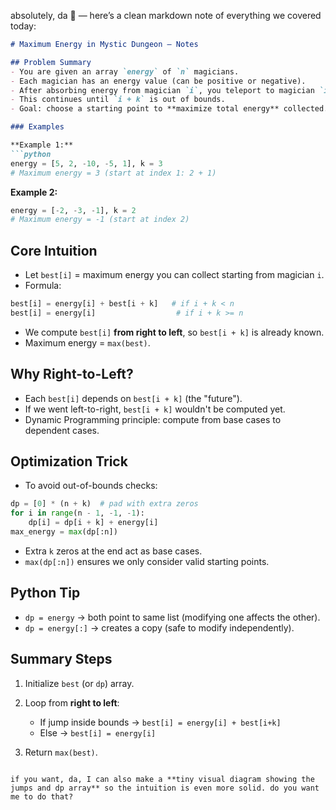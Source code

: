 absolutely, da 🤍 — here’s a clean markdown note of everything we covered today:

````markdown
# Maximum Energy in Mystic Dungeon — Notes

## Problem Summary
- You are given an array `energy` of `n` magicians.
- Each magician has an energy value (can be positive or negative).
- After absorbing energy from magician `i`, you teleport to magician `i + k`.
- This continues until `i + k` is out of bounds.
- Goal: choose a starting point to **maximize total energy** collected.

### Examples

**Example 1:**  
```python
energy = [5, 2, -10, -5, 1], k = 3
# Maximum energy = 3 (start at index 1: 2 + 1)
````

**Example 2:**

```python
energy = [-2, -3, -1], k = 2
# Maximum energy = -1 (start at index 2)
```

## Core Intuition

* Let `best[i]` = maximum energy you can collect starting from magician `i`.
* Formula:

```python
best[i] = energy[i] + best[i + k]   # if i + k < n
best[i] = energy[i]                  # if i + k >= n
```

* We compute `best[i]` **from right to left**, so `best[i + k]` is already known.
* Maximum energy = `max(best)`.

## Why Right-to-Left?

* Each `best[i]` depends on `best[i + k]` (the "future").
* If we went left-to-right, `best[i + k]` wouldn't be computed yet.
* Dynamic Programming principle: compute from base cases to dependent cases.

## Optimization Trick

* To avoid out-of-bounds checks:

```python
dp = [0] * (n + k)  # pad with extra zeros
for i in range(n - 1, -1, -1):
    dp[i] = dp[i + k] + energy[i]
max_energy = max(dp[:n])
```

* Extra `k` zeros at the end act as base cases.
* `max(dp[:n])` ensures we only consider valid starting points.

## Python Tip

* `dp = energy` → both point to same list (modifying one affects the other).
* `dp = energy[:]` → creates a copy (safe to modify independently).

## Summary Steps

1. Initialize `best` (or `dp`) array.
2. Loop from **right to left**:

   * If jump inside bounds → `best[i] = energy[i] + best[i+k]`
   * Else → `best[i] = energy[i]`
3. Return `max(best)`.

```

if you want, da, I can also make a **tiny visual diagram showing the jumps and dp array** so the intuition is even more solid. do you want me to do that?
```

